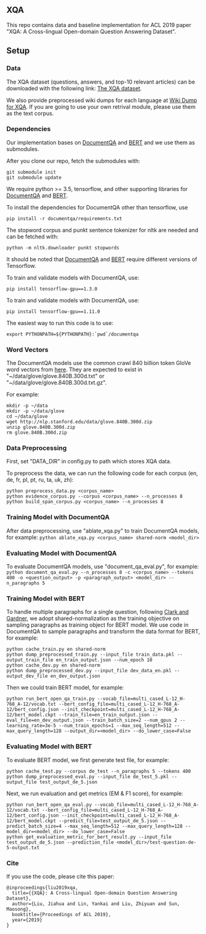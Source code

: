 ## XQA
This repo contains data and baseline implementation for ACL 2019 paper "XQA: A Cross-lingual Open-domain Question Answering Dataset".


## Setup
### Data
The XQA dataset (questions, answers, and top-10 relevant articles) can be downloaded with the following link: [The XQA dataset](https://thunlp.s3-us-west-1.amazonaws.com/data_XQA.tar.gz). 
<!--https://thunlp.oss-cn-qingdao.aliyuncs.com/data_XQA.tar.gz-->

We also provide preprocessed wiki dumps for each language at [Wiki Dump for XQA](https://thunlp.oss-cn-qingdao.aliyuncs.com/wiki_XQA.tar.gz). If you are going to use your own retrival module, please use them as the text corpus.


### Dependencies
Our implementation bases on [DocumentQA](https://github.com/allenai/document-qa) and [BERT](https://github.com/google-research/bert) and we use them as submodules.

After you clone our repo, fetch the submodules with:
```
git submodule init
git submodule update
```

We require python >= 3.5, tensorflow, and other supporting libraries for [DocumentQA](https://github.com/allenai/document-qa) and [BERT](https://github.com/google-research/bert).

To install the dependencies for DocumentQA other than tensorflow, use

`pip install -r documentqa/requirements.txt`

The stopword corpus and punkt sentence tokenizer for nltk are needed and can be fetched with:

`python -m nltk.downloader punkt stopwords`

It should be noted that [DocumentQA](https://github.com/allenai/document-qa) and [BERT](https://github.com/google-research/bert) require different versions of Tensorflow.

To train and validate models with DocumentQA, use:

`pip install tensorflow-gpu==1.3.0`

To train and validate models with DocumentQA, use:

`pip install tensorflow-gpu==1.11.0`

The easiest way to run this code is to use:

``export PYTHONPATH=${PYTHONPATH}:`pwd`/documentqa``


### Word Vectors
The DocumentQA models use the common crawl 840 billion token GloVe word vectors from [here](https://nlp.stanford.edu/projects/glove/).
They are expected to exist in "\~/data/glove/glove.840B.300d.txt" or "\~/data/glove/glove.840B.300d.txt.gz".

For example:

```
mkdir -p ~/data
mkdir -p ~/data/glove
cd ~/data/glove
wget http://nlp.stanford.edu/data/glove.840B.300d.zip
unzip glove.840B.300d.zip
rm glove.840B.300d.zip
```

### Data Preprocessing
First, set "DATA_DIR" in config.py to path which stores XQA data.

To preprocess the data, we can run the following code for each corpus (en, de, fr, pl, pt, ru, ta, uk, zh):

```
python preprocess_data.py <corpus_name>
python evidence_corpus.py --corpus <corpus_name> --n_processes 8
python build_span_corpus.py <corpus_name> --n_processes 8
```

### Training Model with DocumentQA
After data preprocessing, use "ablate_xqa.py" to train DocumentQA models, for example:
`python ablate_xqa.py <corpus_name> shared-norm <model_dir>`


### Evaluating Model with DocumentQA
To evaluate DocumentQA models, use "document_qa_eval.py", for example:
`python document_qa_eval.py --n_processes 8 -c <corpus_name> --tokens 400 -o <question_output> -p <paragraph_output> <model_dir> --n_paragraphs 5`


### Training Model with BERT
To handle multiple paragraphs for a single question, following [Clark and Gardner](https://www.aclweb.org/anthology/P18-1078), we adopt shared-normalization as the training objective on sampling paragraphs as training object for BERT model. We use code in DocumentQA to sample paragraphs and transform the data format for BERT, for example:

```
python cache_train.py en shared-norm
python dump_preprocessed_train.py --input_file train_data.pkl --output_train_file en_train_output.json --num_epoch 10
python cache_dev.py en shared-norm
python dump_preprocessed_dev.py --input_file dev_data_en.pkl --output_dev_file en_dev_output.json
```

Then we could train BERT model, for example:

```
python run_bert_open_qa_train.py --vocab_file=multi_cased_L-12_H-768_A-12/vocab.txt --bert_config_file=multi_cased_L-12_H-768_A-12/bert_config.json --init_checkpoint=multi_cased_L-12_H-768_A-12/bert_model.ckpt --train_file=en_train_output.json --eval_file=en_dev_output.json --train_batch_size=2 --num_gpus 2 --learning_rate=3e-5 --num_train_epochs=1 --max_seq_length=512 --max_query_length=128 --output_dir=<model_dir> --do_lower_case=False
```

### Evaluating Model with BERT
To evaluate BERT model, we first generate test file, for example:
```
python cache_test.py --corpus de_test --n_paragraphs 5 --tokens 400
python dump_preprocessed_eval.py --input_file de_test_5.pkl --output_file test_output_de_5.json
```

Next, we run evaluation and get metrics (EM & F1 score), for example:
```
python run_bert_open_qa_eval.py --vocab_file=multi_cased_L-12_H-768_A-12/vocab.txt --bert_config_file=multi_cased_L-12_H-768_A-12/bert_config.json --init_checkpoint=multi_cased_L-12_H-768_A-12/bert_model.ckpt --predict_file=test_output_de_5.json --predict_batch_size=4 --max_seq_length=512 --max_query_length=128 --model_dir=<model_dir> --do_lower_case=False
python get_evaluation_metric_for_bert_result.py --input_file test_output_de_5.json --prediction_file <model_dir>/test-question-de-5-output.txt
```

### Cite
If you use the code, please cite this paper:

```
@inproceedings{liu2019xqa,
  title={{XQA}: A Cross-lingual Open-domain Question Answering Dataset},
  author={Liu, Jiahua and Lin, Yankai and Liu, Zhiyuan and Sun, Maosong},
  booktitle={Proceedings of ACL 2019},
  year={2019}
}
```

